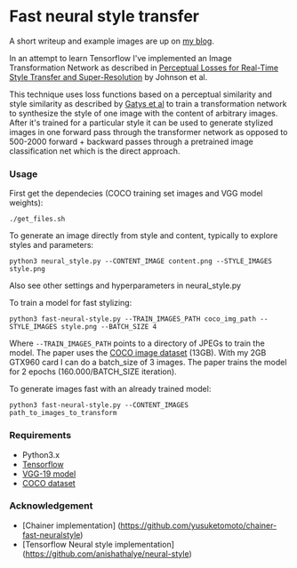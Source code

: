 # Fast neural style transfer

A short writeup and example images are up on [my blog](http://olavnymoen.com/2016/07/07/image-transformation-network).

In an attempt to learn Tensorflow I've implemented an Image Transformation Network as described in [Perceptual Losses for Real-Time Style Transfer and Super-Resolution](http://arxiv.org/abs/1603.08155) by Johnson et al.

This technique uses loss functions based on a perceptual similarity and style similarity as described by [Gatys et al](http://arxiv.org/abs/1508.06576) to train a transformation network to synthesize the style of one image with the content of arbitrary images. After it's trained for a particular style it can be used to generate stylized images in one forward pass through the transformer network as opposed to 500-2000 forward + backward passes through a pretrained image classification net which is the direct approach.

### Usage

First get the dependecies (COCO training set images and VGG model weights):

`./get_files.sh`

To generate an image directly from style and content, typically to explore styles and parameters:

`python3 neural_style.py --CONTENT_IMAGE content.png --STYLE_IMAGES style.png`

Also see other settings and hyperparameters in neural_style.py

To train a model for fast stylizing:

`python3 fast-neural-style.py --TRAIN_IMAGES_PATH coco_img_path --STYLE_IMAGES style.png --BATCH_SIZE 4`

Where `--TRAIN_IMAGES_PATH` points to a directory of JPEGs to train the model. The paper uses the [COCO image dataset](http://msvocds.blob.core.windows.net/coco2014/train2014.zip) (13GB). With my 2GB GTX960 card I can do a batch_size of 3 images. The paper trains the model for 2 epochs (160.000/BATCH_SIZE iteration).

To generate images fast with an already trained model:

`python3 fast-neural-style.py --CONTENT_IMAGES path_to_images_to_transform`

### Requirements

- Python3.x
- [Tensorflow](https://www.tensorflow.org/versions/r0.8/get_started/os_setup.html)
- [VGG-19 model](http://www.vlfeat.org/matconvnet/models/beta16/imagenet-vgg-verydeep-19.mat)
- [COCO dataset](http://msvocds.blob.core.windows.net/coco2014/train2014.zip)

### Acknowledgement

- [Chainer implementation] (https://github.com/yusuketomoto/chainer-fast-neuralstyle)
- [Tensorflow Neural style implementation] (https://github.com/anishathalye/neural-style)
